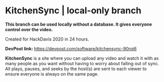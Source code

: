 # KitchenSync | local-only branch

**This branch can be used locally without a database. It gives everyone control over the video.**

Created for HackDavis 2020 in 24 hours.

**DevPost link:** https://devpost.com/software/kitchensync-90rqi6 

**KitchenSync** is a site where you can upload any video and watch it with as many people as you want without having to worry about falling out of sync. All plays, pauses, and seeks by the host(s) are sent to each viewer to ensure everyone is always on the same page.
